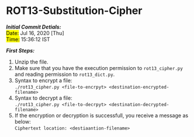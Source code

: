 # ROT13-Substitution-Cipher

*__Initial Commit Detials:__*\
  <mark>Date:</mark> Jul 16, 2020 [Thu]\
  <mark>Time:</mark> 15:36:12 IST
  
__*First Steps:*__
   1. Unzip the file.
   2. Make sure that you have the execution permission to `rot13_cipher.py`
      and reading permission to `rot13_dict.py`.
   3. Syntax to encrypt a file:\
      `./rot13_cipher.py <file-to-encrpyt> <destination-encrypted-filename>`
   4. Syntax to decrypt a file:\
      `./rot13_cipher.py <file-to-decrpyt> <destination-decrypted-filename>`
   5. If the encryption or decryption is successfull, you receive a message as below:\
      `Ciphertext location: <destiaantion-filename>`
